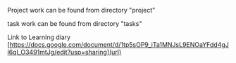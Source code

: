 Project work can be found from directory "project"

task work can be found from directory "tasks"

Link to Learning diary [https://docs.google.com/document/d/1tp5sOP9_iTa1MNJsL9ENOaYFdd4gJl6qI_O3491mtJg/edit?usp=sharing](url)
